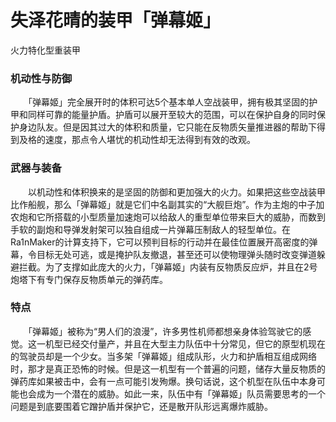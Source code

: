 ﻿# 失泽花晴的装甲「弹幕姬」
火力特化型重装甲
### 机动性与防御
　　「弹幕姬」完全展开时的体积可达5个基本单人空战装甲，拥有极其坚固的护甲和同样可靠的能量护盾。护盾可以展开至较大的范围，可以在保护自身的同时保护身边队友。但是因其过大的体积和质量，它只能在反物质矢量推进器的帮助下得到及格的速度，那点令人堪忧的机动性却无法得到有效的改观。
### 武器与装备
　　以机动性和体积换来的是坚固的防御和更加强大的火力。如果把这些空战装甲比作船舰，那么「弹幕姬」就是它们中名副其实的“大舰巨炮”。作为主炮的中子加农炮和它所搭载的小型质量加速炮可以给敌人的重型单位带来巨大的威胁，而数到手软的副炮和导弹发射架可以独自组成一片弹幕压制敌人的轻型单位。在Ra1nMaker的计算支持下，它可以预判目标的行动并在最佳位置展开高密度的弹幕，令目标无处可逃，或是掩护队友撤退，甚至还可以使物理弹头随时改变弹道躲避拦截。为了支撑如此庞大的火力，「弹幕姬」内装有反物质反应炉，并且在2号炮塔下有专门保存反物质单元的弹药库。
### 特点
　　「弹幕姬」被称为“男人们的浪漫”，许多男性机师都想亲身体验驾驶它的感觉。这一机型已经交付量产，并且在大型主力队伍中十分常见，但它的原型机现在的驾驶员却是一个少女。当多架「弹幕姬」组成队形，火力和护盾相互组成网络时，那才是真正恐怖的时候。但是这一机型有一个普遍的问题，储存大量反物质的弹药库如果被击中，会有一点可能引发殉爆。换句话说，这个机型在队伍中本身可能也会成为一个潜在的威胁。如此一来，队伍中有「弹幕姬」队员需要思考的一个问题是到底要围着它蹭护盾并保护它，还是散开队形远离爆炸威胁。
